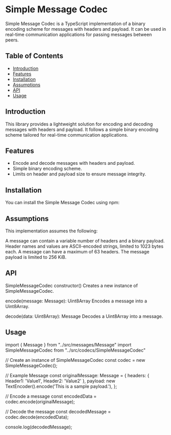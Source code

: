 # Simple Message Codec

Simple Message Codec is a TypeScript implementation of a binary encoding scheme for messages with headers and payload. It can be used in real-time communication applications for passing messages between peers.

## Table of Contents
- [Introduction](#introduction)
- [Features](#features)
- [Installation](#installation)
- [Assumptions](#assumptions)
- [API](#api)
- [Usage](#usage)

## Introduction

This library provides a lightweight solution for encoding and decoding messages with headers and payload. It follows a simple binary encoding scheme tailored for real-time communication applications.

## Features

- Encode and decode messages with headers and payload.
- Simple binary encoding scheme.
- Limits on header and payload size to ensure message integrity.

## Installation

You can install the Simple Message Codec using npm:


## Assumptions

This implementation assumes the following:

A message can contain a variable number of headers and a binary payload.
Header names and values are ASCII-encoded strings, limited to 1023 bytes each.
A message can have a maximum of 63 headers.
The message payload is limited to 256 KiB.

## API

SimpleMessageCodec
constructor()
Creates a new instance of SimpleMessageCodec.

encode(message: Message): Uint8Array
Encodes a message into a Uint8Array.

decode(data: Uint8Array): Message
Decodes a Uint8Array into a message.

## Usage 

import { Message } from "../src/messages/Message"
import SimpleMessageCodec from "../src/codecs/SimpleMessageCodec"

// Create an instance of SimpleMessageCodec
const codec = new SimpleMessageCodec();

// Example Message
const originalMessage: Message = {
  headers: { Header1: 'Value1', Header2: 'Value2' },
  payload: new TextEncoder().encode('This is a sample payload.'),
};

// Encode a message
const encodedData = codec.encode(originalMessage);

// Decode the message
const decodedMessage = codec.decode(encodedData);

console.log(decodedMessage);

